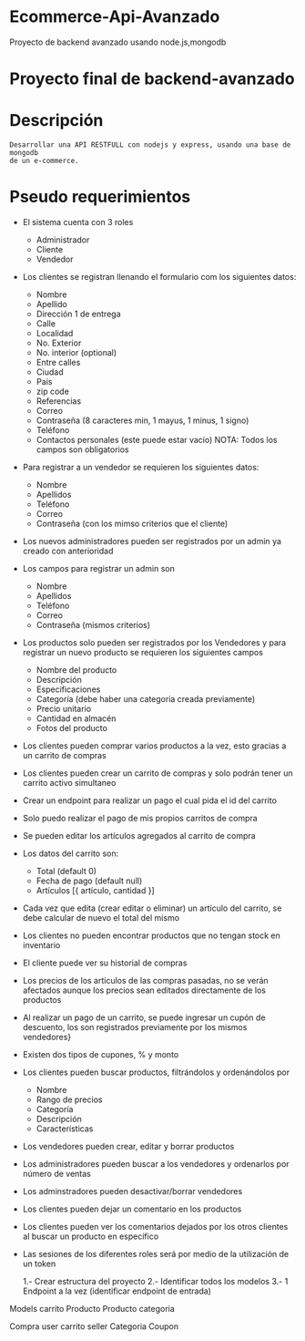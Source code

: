 # Ecommerce-Api-Avanzado
Proyecto de backend avanzado usando node.js,mongodb


# Proyecto final de backend-avanzado

# Descripción

    Desarrollar una API RESTFULL con nodejs y express, usando una base de mongodb
    de un e-commerce.

# Pseudo requerimientos

- El sistema cuenta con 3 roles
  - Administrador
  - Cliente
  - Vendedor
- Los clientes se registran llenando el formulario com los siguientes datos:

  - Nombre
  - Apellido
  - Dirección 1 de entrega
  - Calle
  - Localidad
  - No. Exterior
  - No. interior (optional)
  - Entre calles
  - Ciudad
  - Pais
  - zip code
  - Referencias
  - Correo
  - Contraseña (8 caracteres min, 1 mayus, 1 minus, 1 signo)
  - Teléfono
  - Contactos personales (este puede estar vacío)
    NOTA: Todos los campos son obligatorios

- Para registrar a un vendedor se requieren los siguientes datos:

  - Nombre
  - Apellidos
  - Teléfono
  - Correo
  - Contraseña (con los mimso criterios que el cliente)

- Los nuevos administradores pueden ser registrados por un admin ya creado con anterioridad
- Los campos para registrar un admin son
  - Nombre
  - Apellidos
  - Teléfono
  - Correo
  - Contraseña (mismos criterios)
- Los productos solo pueden ser registrados por los Vendedores y para registrar un nuevo producto se requieren los siguientes campos
  - Nombre del producto
  - Descripción
  - Especificaciones
  - Categoría (debe haber una categoria creada previamente)
  - Precio unitario
  - Cantidad en almacén
  - Fotos del producto
- Los clientes pueden comprar varios productos a la vez, esto gracias a un carrito de compras

- Los clientes pueden crear un carrito de compras y solo podrán tener un carrito activo simultaneo
- Crear un endpoint para realizar un pago el cual pida el id del carrito
- Solo puedo realizar el pago de mis propios carritos de compra
- Se pueden editar los artículos agregados al carrito de compra
- Los datos del carrito son:
  - Total (default 0)
  - Fecha de pago (default null)
  - Artículos [{
    artículo,
    cantidad
    }]
- Cada vez que edita (crear editar o eliminar) un artículo del carrito, se debe calcular de nuevo el total del mismo
- Los clientes no pueden encontrar productos que no tengan stock en inventario
- El cliente puede ver su historial de compras
- Los precios de los artículos de las compras pasadas, no se verán afectados aunque los precios sean editados directamente de los productos
- Al realizar un pago de un carrito, se puede ingresar un cupón de descuento, los son registrados previamente por los mismos vendedores}
- Existen dos tipos de cupones, % y monto
- Los clientes pueden buscar productos, filtrándolos y ordenándolos por
  - Nombre
  - Rango de precios
  - Categoría
  - Descripción
  - Características
- Los vendedores pueden crear, editar y borrar productos
- Los administradores pueden buscar a los vendedores y ordenarlos por número de ventas
- Los adminstradores pueden desactivar/borrar vendedores
- Los clientes pueden dejar un comentario en los productos
- Los clientes pueden ver los comentarios dejados por los otros clientes al buscar un producto en específico
- Las sesiones de los diferentes roles será por medio de la utilización de un token

  1.- Crear estructura del proyecto
  2.- Identificar todos los modelos
  3.- 1 Endpoint a la vez (identificar endpoint de entrada)

Models
carrito
 Producto
Producto
 categoria
 
Compra
 user
 carrito
 seller
Categoria
Coupon
